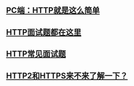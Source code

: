 ## [PC端：HTTP就是这么简单](https://segmentfault.com/a/1190000013175647)
## [HTTP面试题都在这里](https://segmentfault.com/a/1190000013271378)
## [HTTP常见面试题](https://mp.weixin.qq.com/s?__biz=MzI4Njg5MDA5NA==&mid=2247483733&idx=1&sn=f9ab8d07d2151bd40cdcd9a290317346&chksm=ebd74054dca0c942a36e6e63c783e9b1f414a16e2c702ae4b371a204960a50c7ae89af207139#rd)
## [HTTP2和HTTPS来不来了解一下？](https://www.cnblogs.com/Java3y/p/9392349.html)
